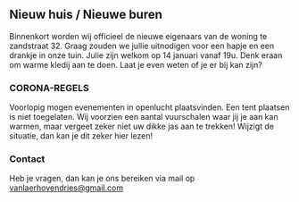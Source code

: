 ## Nieuw huis / Nieuwe buren

Binnenkort worden wij officieel de nieuwe eigenaars van de woning te zandstraat 32. Graag zouden we jullie uitnodigen voor een hapje en een drankje in onze tuin. Julie zijn welkom op 14 januari vanaf 19u. Denk eraan om warme kledij aan te doen. Laat je even weten of je er bij kan zijn?


### CORONA-REGELS

Voorlopig mogen evenementen in openlucht plaatsvinden. Een tent plaatsen is niet toegelaten. Wij voorzien een aantal vuurschalen waar jij je aan kan warmen, maar vergeet zeker niet uw dikke jas aan te trekken! Wijzigt de situatie, dan kan je dit zeker hier lezen!


### Contact

Heb je vragen, dan kan je ons bereiken via mail op vanlaerhovendries@gmail.com
